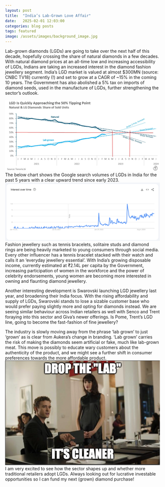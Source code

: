 ```yaml
---
layout: post
title:  "India’s Lab-Grown Love Affair"
date:   2025-02-01 12:03:00
categories: blog posts
tags: featured
image: /assets/images/background_image.jpg
---
```

Lab-grown diamonds (LGDs) are going to take over the next half of this decade, hopefully crossing the share of natural diamonds in a few decades. With natural diamond prices at an all-time low and increasing accessibility of LGDs, Indians are taking an increased interest in the diamond fashion jewellery segment. India’s LGD market is valued at almost $300MN (source: CNBC TV18) currently (!) and set to grow at a CAGR of ~15% in the coming 10 years. The Government has also abolished a 5% tax on imports of diamond seeds, used in the manufacture of LGDs, further strengthening the sector’s outlook.

![Sales LGDs vs Natural](/assets/article_images/lgd-vs-natural-sales.png)
The below chart shows the Google search volumes of LGDs in India for the past 5 years with a clear upward trend since early 2023.
![Google Search LGDs](/assets/article_images/lgd-google-trends.png)
Fashion jewellery such as tennis bracelets, solitaire studs and diamond rings are being heavily marketed to young consumers through social media. Every other influencer has a tennis bracelet stacked with their watch and calls it an ‘everyday jewellery essential’. With India’s growing disposable income, currently estimated at ₹2.14L per capita by the Government, increasing participation of women in the workforce and the power of celebrity endorsements, young women are becoming more interested in owning and flaunting diamond jewellery.

Another interesting development is Swarovski launching LGD jewellery last year, and broadening their India focus. With the rising affordability and supply of LGDs, Swarovski stands to lose a sizable customer base who would prefer paying slightly more and opting for diamonds instead. We are seeing similar behaviour across Indian retailers as well with Senco and Trent foraying into this sector and Giva’s newer offerings. Is Pome, Trent’s LGD line, going to become the fast-fashion of fine jewellery?


The industry is slowly moving away from the phrase ‘lab grown’ to just ‘grown’ as is clear from Aukera’s change in branding. ‘Lab grown’ carries the risk of making the diamonds seem artificial or fake, much like lab-grown meat. This move is possibly to educate wary customers about the authenticity of the product, and we might see a further shift in consumer preferences towards the more affordable product.
![](/assets/article_images/grown-meme.png)
I am very excited to see how the sector shapes up and whether more traditional retailers adopt LGDs. Always looking out for lucrative investable opportunities so I can fund my next (grown) diamond purchase!




